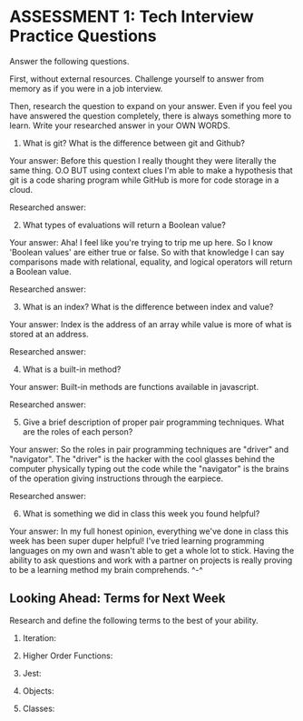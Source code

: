 # ASSESSMENT 1: Tech Interview Practice Questions
Answer the following questions.

First, without external resources. Challenge yourself to answer from memory as if you were in a job interview.

Then, research the question to expand on your answer. Even if you feel you have answered the question completely, there is always something more to learn. Write your researched answer in your OWN WORDS.

1. What is git? What is the difference between git and Github?

  Your answer: Before this question I really thought they were literally the same thing. O.O BUT using context clues I'm able to make a hypothesis that git is a code sharing program while GitHub is more for code storage in a cloud.

  Researched answer:



2. What types of evaluations will return a Boolean value?

  Your answer: Aha! I feel like you're trying to trip me up here. So I know 'Boolean values' are either true or false. So with that knowledge I can say comparisons made with relational, equality, and logical operators will return a Boolean value.

  Researched answer:



3. What is an index? What is the difference between index and value?

  Your answer: Index is the address of an array while value is more of what is stored at an address.

  Researched answer:



4. What is a built-in method?

  Your answer: Built-in methods are functions available in javascript.

  Researched answer:



5. Give a brief description of proper pair programming techniques. What are the roles of each person?

  Your answer: So the roles in pair programming techniques are "driver" and "navigator". The "driver" is the hacker with the cool glasses behind the computer physically typing out the code while the "navigator" is the brains of the operation giving instructions through the earpiece.

  Researched answer:



6. What is something we did in class this week you found helpful?  

  Your answer: In my full honest opinion, everything we've done in class this week has been super duper helpful! I've tried learning programming languages on my own and wasn't able to get a whole lot to stick. Having the ability to ask questions and work with a partner on projects is really proving to be a learning method my brain comprehends. ^-^



## Looking Ahead: Terms for Next Week

Research and define the following terms to the best of your ability.

1. Iteration:

2. Higher Order Functions:

3. Jest:

4. Objects:

5. Classes:

